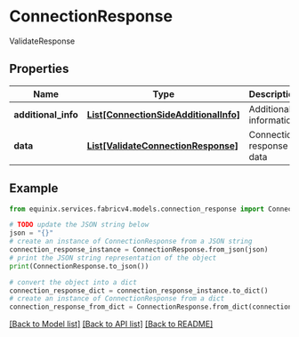 # ConnectionResponse

ValidateResponse

## Properties

Name | Type | Description | Notes
------------ | ------------- | ------------- | -------------
**additional_info** | [**List[ConnectionSideAdditionalInfo]**](ConnectionSideAdditionalInfo.md) | Additional information | [optional] 
**data** | [**List[ValidateConnectionResponse]**](ValidateConnectionResponse.md) | Connection response data | [optional] 

## Example

```python
from equinix.services.fabricv4.models.connection_response import ConnectionResponse

# TODO update the JSON string below
json = "{}"
# create an instance of ConnectionResponse from a JSON string
connection_response_instance = ConnectionResponse.from_json(json)
# print the JSON string representation of the object
print(ConnectionResponse.to_json())

# convert the object into a dict
connection_response_dict = connection_response_instance.to_dict()
# create an instance of ConnectionResponse from a dict
connection_response_from_dict = ConnectionResponse.from_dict(connection_response_dict)
```
[[Back to Model list]](../README.md#documentation-for-models) [[Back to API list]](../README.md#documentation-for-api-endpoints) [[Back to README]](../README.md)


